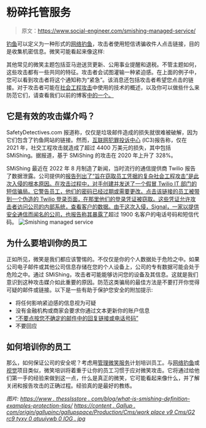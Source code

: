# 粉碎托管服务

> 原文：<https://www.social-engineer.com/smishing-managed-service/>

[钓鱼](https://www.proofpoint.com/us/threat-reference/smishing)可以定义为一种形式的[网络钓鱼](https://www.proofpoint.com/us/threat-reference/phishing)，攻击者使用短信诱骗收件人点击链接，目的是收集机密信息。微笑可能看起来像这样:

其他常见的微笑主题包括亚马逊送货更新、公用事业提醒和退税。不管主题如何，这些攻击都有一些共同的特征。攻击者会试图灌输一种紧迫感。在上面的例子中，您可以看到攻击者将这个通知称为“紧急”。该消息还包括攻击者希望您点击的链接。对于攻击者可能在[社会工程攻击](https://www.social-engineer.org/framework/attack-vectors/)中使用的技术的概述，以及你可以做些什么来防范它们，请查看我们以前的博客[中的一个。](https://www.social-engineer.org/social-engineering/covid-19-and-amygdala-hijacking-in-cyber-security-scams/)

## 它是有效的攻击媒介吗？

SafetyDetectives.com 报道称，仅仅是垃圾邮件造成的损失就很难被破解，因为它们包含了钓鱼网站的链接。然而，[互联网犯罪投诉中心](https://www.ic3.gov/) (IC3)报告称，仅在 2021 年，社交工程攻击就造成了超过 4400 万美元的损失，其中包括 SMiShing。据报道，基于 SMiShing 的攻击在 2020 年上升了 328%。

SMiShing 最近在 2022 年 8 月制造了新闻，当时流行的通信提供商 Twilio 报告了数据泄露。公司提供的[报告列出了“旨在窃取员工凭据的复杂社会工程攻击”是此次入侵的根本原因。在攻击过程中，对手创建并发送了一个假冒 Twilio IT 部门的短信骗局。它警告员工，他们的密码已经过期或需要更改。点击该链接的员工被带到一个伪造的 Twilio 登录页面，在那里他们的登录凭证被窃取。这些凭证允许攻击者访问公司的内部系统，查看客户的数据。由于这次入侵，Signal，一家以提供安全通信而闻名的公司，](https://www.twilio.com/blog/august-2022-social-engineering-attack)[也报告称其暴露了](https://news.yahoo.com/signal-phone-number-data-breach-twilio-203312694.html?guccounter=1&guce_referrer=aHR0cHM6Ly93d3cuYmluZy5jb20v&guce_referrer_sig=AQAAACINfx5hOGyncFqw6OWjF9MrdqAagrngHq3gHYvFsU0Jgq2z4VK-mYenZfWn6lfYOrudqzs-bMKhvKqG8QbwEaKsMhZ3YgCTP7ASTVOqEKEZ3Q3-g-TNcgvIba9ltbEFU750QkXJP3oJgzDrzmh6ZGMWLwpr_haS59FQi0AlmZMc)超过 1900 名客户的电话号码和短信代码。
![Smishing managed service](img/a508ea4ce7c6daca875f04ad3aa64649.png)

## 为什么要培训你的员工

正如所见，微笑是我们都应该警惕的。不仅仅是你的个人数据处于危险之中。如果公司电子邮件或其他公司信息存储在您的个人设备上，公司的专有数据可能会处于危险之中。通过 SMiShing，攻击者可能能够访问您的设备及其信息。这就是我们意识到这种攻击媒介如此重要的原因。防范这类骗局的最佳方法是不要打开你觉得可疑的邮件或链接。以下是一些有助于保护您安全的附加提示:

*   将任何影响紧迫感的信息视为可疑
*   没有金融机构或商家会要求你通过文本更新你的账户信息
*   [“不要点按您不确定的邮件中的回复链接或电话号码”](https://usa.kaspersky.com/resource-center/threats/what-is-smishing-and-how-to-defend-against-it)
*   不要回应

## 如何培训你的员工

那么，如何保证公司的安全呢？考虑用[管理微笑服务](https://www.social-engineer.com/managed-services/managed-smishing-service/)计划培训员工。与[网络钓鱼](https://www.social-engineer.com/managed-services/managed-phishing-service/)或[视觉](https://www.social-engineer.com/managed-services/managed-vishing-service/)项目类似，微笑培训将着重于让你的员工习惯于应对微笑攻击。它将通过给他们第一手的经验来做到这一点，什么是真正的微笑，它可能看起来像什么，并了解关闭和报告攻击的正确过程。经验真的是最好的教练。

*图片:*
*[https://www . thesslsstore . com/blog/what-is-smishing-definition-examples-protection-tips/](https://www.thesslstore.com/blog/what-is-smishing-definition-examples-protection-tips/)*
*[https://content . Gallup . com/origin/gallupinc/gallupspace/Production/Cms/work place v9 Cms/G2 rc9 tyxy 0 atuujywb 0 IOG . jpg](https://content.gallup.com/origin/gallupinc/GallupSpaces/Production/Cms/WORKPLACEV9CMS/g2rc9tyxy0atuujywb0iog.jpg)*